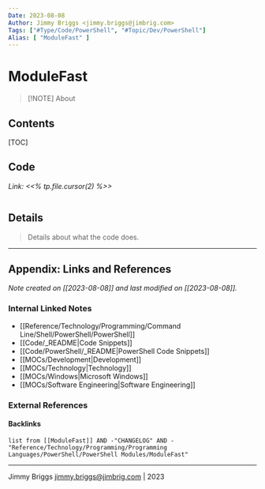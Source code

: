 ```yaml
---
Date: 2023-08-08
Author: Jimmy Briggs <jimmy.briggs@jimbrig.com>
Tags: ["#Type/Code/PowerShell", "#Topic/Dev/PowerShell"]
Alias: [ "ModuleFast" ]
---
```


# ModuleFast

> [!NOTE] About
> 

## Contents

[TOC]

## Code

*Link: <<% tp.file.cursor(2) %>>*

```powershell

```

## Details

> Details about what the code does.


***

## Appendix: Links and References

*Note created on [[2023-08-08]] and last modified on [[2023-08-08]].*

### Internal Linked Notes

- [[Reference/Technology/Programming/Command Line/Shell/PowerShell/PowerShell]]
- [[Code/_README|Code Snippets]]
- [[Code/PowerShell/_README|PowerShell Code Snippets]]
- [[MOCs/Development|Development]]
- [[MOCs/Technology|Technology]]
- [[MOCs/Windows|Microsoft Windows]]
- [[MOCs/Software Engineering|Software Engineering]]

### External References

#### Backlinks

```dataview
list from [[ModuleFast]] AND -"CHANGELOG" AND -"Reference/Technology/Programming/Programming Languages/PowerShell/PowerShell Modules/ModuleFast"
```


***

Jimmy Briggs <jimmy.briggs@jimbrig.com> | 2023

